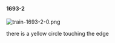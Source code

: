 #### 1693-2
![train-1693-2-0.png](https://github.com/lil-lab/nlvr/raw/master/nlvr/train/images/2/train-1693-2-0.png "train-1693-2-0.png")

there is a yellow circle touching the edge